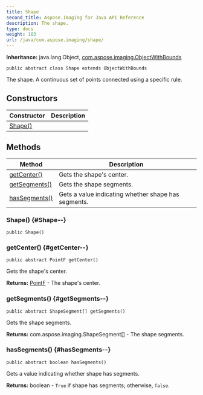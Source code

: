```yaml
---
title: Shape
second_title: Aspose.Imaging for Java API Reference
description: The shape.
type: docs
weight: 103
url: /java/com.aspose.imaging/shape/
---
```

**Inheritance:**
java.lang.Object, [com.aspose.imaging.ObjectWithBounds](../../com.aspose.imaging/objectwithbounds)
```
public abstract class Shape extends ObjectWithBounds
```

The shape. A continuous set of points connected using a specific rule.
## Constructors

| Constructor | Description |
| --- | --- |
| [Shape()](#Shape--) |  |
## Methods

| Method | Description |
| --- | --- |
| [getCenter()](#getCenter--) | Gets the shape's center. |
| [getSegments()](#getSegments--) | Gets the shape segments. |
| [hasSegments()](#hasSegments--) | Gets a value indicating whether shape has segments. |
### Shape() {#Shape--}
```
public Shape()
```


### getCenter() {#getCenter--}
```
public abstract PointF getCenter()
```


Gets the shape's center.

**Returns:**
[PointF](../../com.aspose.imaging/pointf) - The shape's center.
### getSegments() {#getSegments--}
```
public abstract ShapeSegment[] getSegments()
```


Gets the shape segments.

**Returns:**
com.aspose.imaging.ShapeSegment[] - The shape segments.
### hasSegments() {#hasSegments--}
```
public abstract boolean hasSegments()
```


Gets a value indicating whether shape has segments.

**Returns:**
boolean - `True` if shape has segments; otherwise, `false`.
